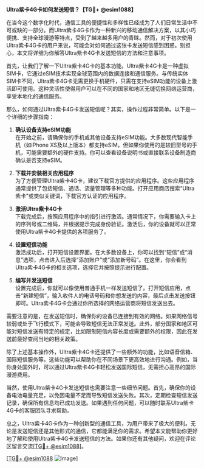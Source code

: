 **Ultra紫卡4G卡如何发送短信？【TG💪+ @esim1088】**

在当今这个数字化时代，通信工具的便捷性和多样性已经成为了人们日常生活中不可或缺的一部分。而Ultra紫卡4G卡作为一种新兴的移动通信解决方案，以其小巧便携、支持全球漫游等特点，受到了越来越多用户的青睐。然而，对于初次使用Ultra紫卡4G卡的用户来说，可能会对如何通过这张卡发送短信感到困惑。别担心，本文将详细为你解答Ultra紫卡4G卡发送短信的方法和注意事项。

首先，让我们了解一下Ultra紫卡4G卡的基本功能。Ultra紫卡4G卡是一种虚拟SIM卡，它通过eSIM技术实现全球范围内的数据连接和通信服务。与传统实体SIM卡不同，Ultra紫卡4G卡无需更换手机硬件，只需在支持eSIM功能的设备上激活即可使用。这种灵活性使得用户可以在不同的国家和地区无缝切换网络运营商，享受本地化的通信服务。

那么，如何通过Ultra紫卡4G卡发送短信呢？其实，操作过程非常简单。以下是一个详细的步骤指南：

1. **确认设备支持eSIM功能**  
   在开始之前，请确保你的手机或其他设备支持eSIM功能。大多数现代智能手机（如iPhone XS及以上版本）都支持eSIM，但如果你使用的是较旧型号的手机，可能需要额外的硬件支持。你可以查看设备说明书或直接联系设备制造商确认是否支持eSIM。

2. **下载并安装相关应用程序**  
   为了方便管理Ultra紫卡4G卡，建议下载官方提供的应用程序。这些应用程序通常提供了包括短信、通话、流量管理等多种功能。打开应用商店搜索“Ultra紫卡”或类似关键词，下载官方认证的应用程序。

3. **激活Ultra紫卡4G卡**  
   下载完成后，按照应用程序中的指引进行激活。通常情况下，你需要输入卡上的序列号或二维码，并根据提示完成身份验证。激活后，你的设备就可以正常使用Ultra紫卡4G卡提供的各项服务了。

4. **设置短信功能**  
   激活成功后，打开短信设置界面。在大多数设备上，你可以找到“短信”或“消息”选项，点击进入后选择“添加账户”或“添加新号码”。在这里，你会看到Ultra紫卡4G卡的相关选项，选择它并按照提示进行配置。

5. **编写并发送短信**  
   设置完成后，你就可以像使用普通手机一样发送短信了。打开短信应用，点击“新建短信”，输入收件人的电话号码和你想发送的内容，最后点击发送按钮即可。Ultra紫卡4G卡会通过你所选择的网络运营商将短信发送出去。

需要注意的是，在发送短信时，确保你的设备已连接到有效的网络。如果网络信号较弱或处于飞行模式下，可能会导致短信无法正常发送。此外，部分国家和地区可能对短信发送有特定的规定，比如限制短信内容长度或需要额外的权限，因此在发送前最好查阅当地的相关政策。

除了上述基本操作外，Ultra紫卡4G卡还提供了一些额外的功能，比如语音信箱、国际短信服务等。这些功能可以帮助你在不同场景下更高效地进行沟通。例如，当你身处国外时，可以通过Ultra紫卡4G卡轻松发送国际短信，无需担心高昂的国际漫游费用。

当然，使用Ultra紫卡4G卡发送短信也需要注意一些细节问题。首先，确保你的设备电池电量充足，以免因电量不足而导致短信发送失败。其次，定期检查短信发送记录，确保所有信息均已成功发送。如果遇到任何问题，可以随时联系Ultra紫卡4G卡的客服团队寻求帮助。

总之，Ultra紫卡4G卡作为一种创新型的通信工具，为用户带来了极大的便利。无论是发送短信还是其他形式的通信，它都能满足你的需求。希望本文能帮助你更好地了解和使用Ultra紫卡4G卡发送短信的方法。如果你还有其他疑问，欢迎在评论区留言交流[[TG💪+ @esim1088](https://t.me/s/esim1088)]。

[[TG💪+ @esim1088](https://t.me/s/esim1088) ![Image](https://i.postimg.cc/4NQfJmqS/Snipaste-2025-05-13-00-14-12.png)]
